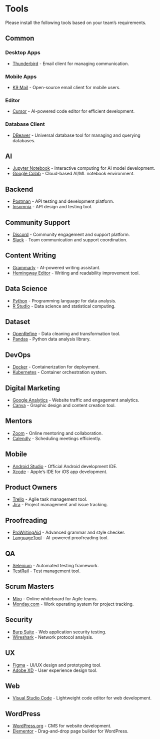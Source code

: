 # Tools  
Please install the following tools based on your team’s requirements.  

## Common
### Desktop Apps
- [Thunderbird](https://www.thunderbird.net/en-US/download/) - Email client for managing communication.  

### Mobile Apps  
- [K9 Mail](https://play.google.com/store/apps/details?id=com.fsck.k9&hl=en_US) - Open-source email client for mobile users.  

### Editor  
- [Cursor](https://www.cursor.com/) - AI-powered code editor for efficient development.  

### Database Client  
- [DBeaver](https://dbeaver.io/download/) - Universal database tool for managing and querying databases.  

## AI  
- [Jupyter Notebook](https://jupyter.org/install) - Interactive computing for AI model development.  
- [Google Colab](https://colab.research.google.com/) - Cloud-based AI/ML notebook environment.  

## Backend  
- [Postman](https://www.postman.com/downloads/) - API testing and development platform.  
- [Insomnia](https://insomnia.rest/download) - API design and testing tool.  

## Community Support  
- [Discord](https://discord.com/download) - Community engagement and support platform.  
- [Slack](https://slack.com/downloads/) - Team communication and support coordination.  

## Content Writing  
- [Grammarly](https://www.grammarly.com/) - AI-powered writing assistant.  
- [Hemingway Editor](https://hemingwayapp.com/) - Writing and readability improvement tool.  

## Data Science  
- [Python](https://www.python.org/downloads/) - Programming language for data analysis.  
- [R Studio](https://posit.co/download/rstudio-desktop/) - Data science and statistical computing.  

## Dataset  
- [OpenRefine](https://openrefine.org/download.html) - Data cleaning and transformation tool.  
- [Pandas](https://pandas.pydata.org/) - Python data analysis library.  

## DevOps  
- [Docker](https://www.docker.com/products/docker-desktop/) - Containerization for deployment.  
- [Kubernetes](https://kubernetes.io/docs/tasks/tools/) - Container orchestration system.  

## Digital Marketing  
- [Google Analytics](https://analytics.google.com/analytics/web/) - Website traffic and engagement analytics.  
- [Canva](https://www.canva.com/) - Graphic design and content creation tool.  

## Mentors  
- [Zoom](https://zoom.us/download) - Online mentoring and collaboration.  
- [Calendly](https://calendly.com/) - Scheduling meetings efficiently.  

## Mobile  
- [Android Studio](https://developer.android.com/studio) - Official Android development IDE.  
- [Xcode](https://developer.apple.com/xcode/) - Apple’s IDE for iOS app development.  

## Product Owners  
- [Trello](https://trello.com/) - Agile task management tool.  
- [Jira](https://www.atlassian.com/software/jira) - Project management and issue tracking.  

## Proofreading  
- [ProWritingAid](https://prowritingaid.com/) - Advanced grammar and style checker.  
- [LanguageTool](https://languagetool.org/) - AI-powered proofreading tool.  

## QA  
- [Selenium](https://www.selenium.dev/downloads/) - Automated testing framework.  
- [TestRail](https://www.gurock.com/testrail/) - Test management tool.  

## Scrum Masters  
- [Miro](https://miro.com/) - Online whiteboard for Agile teams.  
- [Monday.com](https://monday.com/) - Work operating system for project tracking.  

## Security  
- [Burp Suite](https://portswigger.net/burp) - Web application security testing.  
- [Wireshark](https://www.wireshark.org/download.html) - Network protocol analysis.  

## UX  
- [Figma](https://www.figma.com/) - UI/UX design and prototyping tool.  
- [Adobe XD](https://www.adobe.com/products/xd.html) - User experience design tool.  

## Web  
- [Visual Studio Code](https://code.visualstudio.com/) - Lightweight code editor for web development.  


## WordPress  
- [WordPress.org](https://wordpress.org/download/) - CMS for website development.  
- [Elementor](https://elementor.com/) - Drag-and-drop page builder for WordPress.  
